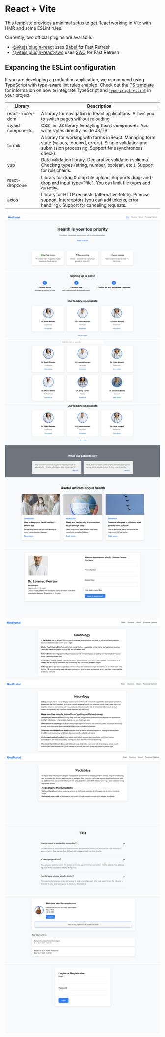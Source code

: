 # React + Vite

This template provides a minimal setup to get React working in Vite with HMR and some ESLint rules.

Currently, two official plugins are available:

- [@vitejs/plugin-react](https://github.com/vitejs/vite-plugin-react/blob/main/packages/plugin-react) uses [Babel](https://babeljs.io/) for Fast Refresh
- [@vitejs/plugin-react-swc](https://github.com/vitejs/vite-plugin-react/blob/main/packages/plugin-react-swc) uses [SWC](https://swc.rs/) for Fast Refresh

## Expanding the ESLint configuration

If you are developing a production application, we recommend using TypeScript with type-aware lint rules enabled. Check out the [TS template](https://github.com/vitejs/vite/tree/main/packages/create-vite/template-react-ts) for information on how to integrate TypeScript and [`typescript-eslint`](https://typescript-eslint.io) in your project.


| Library | Description |
| --- | --- |
| react-router-dom | A library for navigation in React applications. Allows you to switch pages without reloading |
| styled-components | CSS-in-JS library for styling React components. You write styles directly inside JS/TS. |
| formik | A library for working with forms in React. Managing form state (values, touched, errors). Simple validation and submission processing. Support for asynchronous checks. |
| yup | Data validation library. Declarative validation schema. Checking types (string, number, boolean, etc.). Support for rule chains. |
| react-dropzone | Library for drag & drop file upload. Supports drag-and-drop and input type="file". You can limit file types and quantity. |
| axios | Library for HTTP requests (alternative fetch). Promise support. Interceptors (you can add tokens, error handling). Support for canceling requests. |

![alt text](https://github.com/Cauteros974/medical-portal/blob/main/public/images/screen6.png)
![alt text](https://github.com/Cauteros974/medical-portal/blob/main/public/images/screen5.png)
![alt text](https://github.com/Cauteros974/medical-portal/blob/main/public/images/screen2.png)
![alt text](https://github.com/Cauteros974/medical-portal/blob/main/public/images/screen1.png)
![alt text](https://github.com/Cauteros974/medical-portal/blob/main/public/images/screen8.png)
![alt text](https://github.com/Cauteros974/medical-portal/blob/main/public/images/screen9-1.png)
![alt text](https://github.com/Cauteros974/medical-portal/blob/main/public/images/screen10.png)
![alt text](https://github.com/Cauteros974/medical-portal/blob/main/public/images/screen11.png)
![alt text](https://github.com/Cauteros974/medical-portal/blob/main/public/images/screen12.png)
![alt text](https://github.com/Cauteros974/medical-portal/blob/main/public/images/screen13.png)
![alt text](https://github.com/Cauteros974/medical-portal/blob/main/public/images/screen14.png)
![alt text](https://github.com/Cauteros974/medical-portal/blob/main/public/images/screen3.png)

